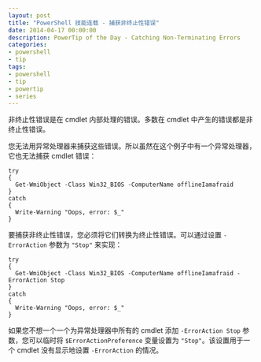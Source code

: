 ```yaml
---
layout: post
title: "PowerShell 技能连载 - 捕获非终止性错误"
date: 2014-04-17 00:00:00
description: PowerTip of the Day - Catching Non-Terminating Errors
categories:
- powershell
- tip
tags:
- powershell
- tip
- powertip
- series
---
```

非终止性错误是在 cmdlet 内部处理的错误。多数在 cmdlet 中产生的错误都是非终止性错误。

您无法用异常处理器来捕获这些错误。所以虽然在这个例子中有一个异常处理器，它也无法捕获 cmdlet 错误：

    try
    {
      Get-WmiObject -Class Win32_BIOS -ComputerName offlineIamafraid
    }
    catch
    {
      Write-Warning "Oops, error: $_"
    }


要捕获非终止性错误，您必须将它们转换为终止性错误。可以通过设置 `-ErrorAction` 参数为 `"Stop"` 来实现：

    try
    {
      Get-WmiObject -Class Win32_BIOS -ComputerName offlineIamafraid -ErrorAction Stop
    }
    catch
    {
      Write-Warning "Oops, error: $_"
    }

如果您不想一个一个为异常处理器中所有的 cmdlet 添加 `-ErrorAction Stop` 参数，您可以临时将 `$ErrorActionPreference` 变量设置为 `"Stop"`。该设置用于一个 cmdlet 没有显示地设置 `-ErrorAction` 的情况。

<!--本文国际来源：[Catching Non-Terminating Errors](http://community.idera.com/powershell/powertips/b/tips/posts/catching-non-terminating-errors)-->
